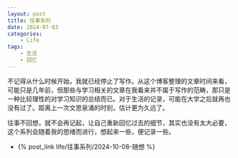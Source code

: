 ```yaml
---
layout: post
title: 往事系列
date: 2024-07-03
categories:
    - Life
tags:
    - 生活
    - 回忆
---
```


不记得从什么时候开始，我就已经停止了写作。从这个博客整理的文章时间来看，可能只是几年前，但那些与学习相关的文章在我看来并不属于写作的范畴，那只是一种比较理性的对学习知识的总结而已。对于生活的记录，可能在大学之后就再也没有过了。距离上一次文思泉涌的时刻，估计更为久远了。

往事不回想，就不会再记起，让自己重新回忆过去的细节，其实也没有太大必要，这个系列会随着我的思绪而进行，想起来一些，便记录一些。

- {% post_link life/往事系列/2024-10-08-随想 %}